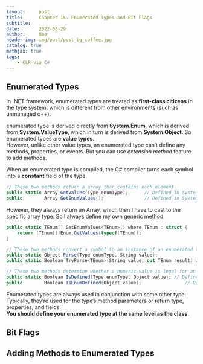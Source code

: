 ```yaml
---
layout:     post
title:      Chapter 15. Enumerated Types and Bit Flags
subtitle:   
date:       2022-08-29
author:     Hao
header-img: img/post/post_bg_coffee.jpg
catalog: true
mathjax: true
tags:
    - CLR via C#
---
```


## Enumerated Types

In .NET framework, enumerated types are treated as **first-class citizens** in the type system, which is different from other environments (such as unmanaged c++).

enumerated type is derived directly from **System.Enum**, which is derived from **System.ValueType**, which in turn is derived from **System.Object**. So enumerated types are **value types**. \
However, unlike other value types, an enumerated type can’t define any methods, properties, or events. But you can use *extension method* feature to add methods.

When an enumerated type is compiled, the C# compiler turns each symbol into a **constant** field of the type.


```c#
// These two methods return a array thar contains each element.
public static Array GetValues(Type enumType);      // Defined in System.Enum
public        Array GetEnumValues();               // Defined in System.Type
```
However, they always return an Array, which then I have to cast to the specific array type. So I always define my own generic method.

```c#
public static TEnum[] GetEnumValues<TEnum>() where TEnum : struct {
    return (TEnum[])Enum.GetValues(typeof(TEnum));
}
```

```c#
// These two methods convert a symbol to an instance of an enumerated type
public static Object Parse(Type enumType, String value);
public static Boolean TryParse<TEnum>(String value, out TEnum result) where TEnum: struct;
```

```c#
// These two methods determine whether a numeric value is legal for an enumerated type
public static Boolean IsDefined(Type enumType, Object value); // Defined in System.Enum
public        Boolean IsEnumDefined(Object value);                // Defined in System.Type
```

Enumerated types are always used in conjunction with some other type. Typically, they’re used for the type’s method parameters or return type, properties, and fields. \
**You should define your enumerated type at the same level as the class.**

## Bit Flags



## Adding Methods to Enumerated Types


